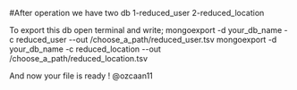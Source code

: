 #After operation we have two db
1-reduced_user
2-reduced_location

To export this db open terminal and write;
mongoexport -d your_db_name -c reduced_user     --out /choose_a_path/reduced_user.tsv
mongoexport -d your_db_name -c reduced_location --out /choose_a_path/reduced_location.tsv

And now your file is ready !
@ozcaan11